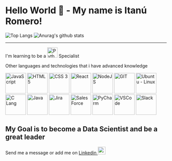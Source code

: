 # Hello World 👋 - **My name is Itanú Romero!**

![Top Langs](https://github-readme-stats.vercel.app/api/top-langs/?username=ItanuRomero&layout=compact&theme=react)
![Anurag's github stats](https://github-readme-stats.vercel.app/api?username=ItanuRomero&count_private=true&show_icons=true&theme=react&hide=prs,issues,contribution)
___
I'm learning to be a 
<img src="https://cdn.jsdelivr.net/gh/devicons/devicon/icons/python/python-original.svg" alt="Python" width="32">
Specialist

Other languages and technologies that i have advanced knowledge
<div styles="width: 100%; display: flex; justify-content: space-between">
  <img src="https://cdn.jsdelivr.net/gh/devicons/devicon/icons/javascript/javascript-original.svg" alt="JavaScript" width="64">
  <img src="https://cdn.jsdelivr.net/gh/devicons/devicon/icons/html5/html5-original.svg" alt="HTML 5" width="64">
  <img src="https://cdn.jsdelivr.net/gh/devicons/devicon/icons/css3/css3-original.svg" alt="CSS 3" width="64">
  <img src="https://cdn.jsdelivr.net/gh/devicons/devicon/icons/react/react-original.svg" alt="React" width="64">
  <img src="https://cdn.jsdelivr.net/gh/devicons/devicon/icons/nodejs/nodejs-original-wordmark.svg" alt="NodeJS" width="64">
  
  <img src="https://cdn.jsdelivr.net/gh/devicons/devicon/icons/git/git-original.svg" alt="GIT" width="64">
  <img src="https://cdn.jsdelivr.net/gh/devicons/devicon/icons/ubuntu/ubuntu-plain.svg" alt="Ubuntu - Linux" width="64">
  
  <img src="https://cdn.jsdelivr.net/gh/devicons/devicon/icons/c/c-original.svg" alt="C Lang" width="64">
  <img src="https://cdn.jsdelivr.net/gh/devicons/devicon/icons/java/java-original.svg" alt="Java" width="64">
  
  <img src="https://cdn.jsdelivr.net/gh/devicons/devicon/icons/jira/jira-original.svg" alt="Jira" width="64">
  <img src="https://cdn.jsdelivr.net/gh/devicons/devicon/icons/salesforce/salesforce-original.svg" alt="SalesForce" width="64">
  
  <img src="https://cdn.jsdelivr.net/gh/devicons/devicon/icons/pycharm/pycharm-original.svg" alt="PyCharm" width="64">
  <img src="https://cdn.jsdelivr.net/gh/devicons/devicon/icons/vscode/vscode-original.svg" alt="VSCode" width="64">
  
  <img src="https://cdn.jsdelivr.net/gh/devicons/devicon/icons/slack/slack-original.svg" alt="Slack" width="64">
</div>

## My Goal is to become a Data Scientist and be a great leader

<div styles="width: 100%; display: flex;">
Send me a message or add me on <a href="https://www.linkedin.com/in/itanuromero/"> Linkedin
  <img src="https://cdn.jsdelivr.net/gh/devicons/devicon/icons/linkedin/linkedin-original.svg" alt="" width="24"> </a>
</div>
